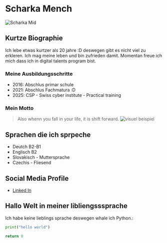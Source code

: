 # Scharka Mench

![Scharka Mid](../img/misa.jpg)

## Kurtze Biographie

Ich lebe etwas kurtzer als 20 jahre :D deswegen gibt es nicht viel zu erkleren. Ich mag meine leben und bin zufrieden damit. Momentan freue ich mich dass ich in digital  talents program bist.

### Meine Ausbildungsschritte

- 2016: Abschlus primar schule
- 2021: Abschlus Fachmatura :D
- 2025: CSP - Swiss cyber institute - Practical training 

### Mein Motto

> Also whenn you fall in your life, it is shift forward. 
![visuel beispiel](../img/misa.jpg)

## Sprachen die ich sprpeche

- Deutch B2-B1
- Englisch B2
- Slovakisch - Muttersprache
- Czechis - Fliesend

## Social Media Profile

- [Linked In]()

## Hallo Welt in meiner libliengsssprache

Ich habe keine lieblings sprache deswegen whale ich Python.:


```python
print("hello world")

return 0
```
